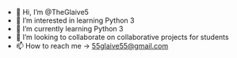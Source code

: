 - 👋 Hi, I’m @TheGlaive5
- 👀 I’m interested in learning Python 3
- 🌱 I’m currently learning Python 3
- 💞️ I’m looking to collaborate on collaborative projects for students
- 📫 How to reach me -> 55glaive55@gmail.com

<!---
TheGlaive5/TheGlaive5 is a ✨ special ✨ repository because its `README.md` (this file) appears on your GitHub profile.
You can click the Preview link to take a look at your changes.
--->
